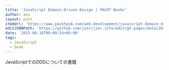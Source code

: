 ```yaml
---
title: 'JavaScript Domain-Driven Design | PACKT Books'
author: azu
layout: post
itemUrl: 'https://www.packtpub.com/web-development/javascript-domain-driven-design'
editJSONPath: 'https://github.com/jser/jser.info/edit/gh-pages/data/2015/08/index.json'
date: '2015-08-18T09:00:54+00:00'
tags:
  - JavaScript
  - book
---
```

JavaScriptでのDDDについての書籍

